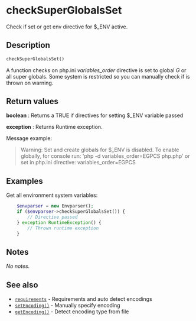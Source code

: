# checkSuperGlobalsSet

Check if set or get env directive for $_ENV active.

## Description

```php
checkSuperGlobalsSet()
```

A function checks on php.ini _variables_order_ directive is set to global _G_ or all super globals.
Some system is restricted so you can manually check if is thrown on warning.

## Return values

__boolean__
: Returns a TRUE if directives for setting $_ENV variable passed
 
__exception__
: Returns Runtime exception.

Message example:
> Warning: Set and create globals for $_ENV is disabled. To enable globally, for console run: 'php -d variables_order=EGPCS php.php' or set in php.ini directive: variables_order=EGPCS

## Examples

Get all environment system variables:

```php
    $envparser = new Envparser();
    if ($envparser->checkSuperGlobalsSet()) {
        // Directive passed
    } exception RuntimeException() {
        // Thrown runtime exception
    }
```

## Notes

_No notes._

## See also

* [`requirements`](requirements.md) - Requirements and auto detect encodings
* [`setEncoding()`](requirements.md) - Manually specify encoding
* [`getEncoding()`](requirements.md) - Detect encoding type from file